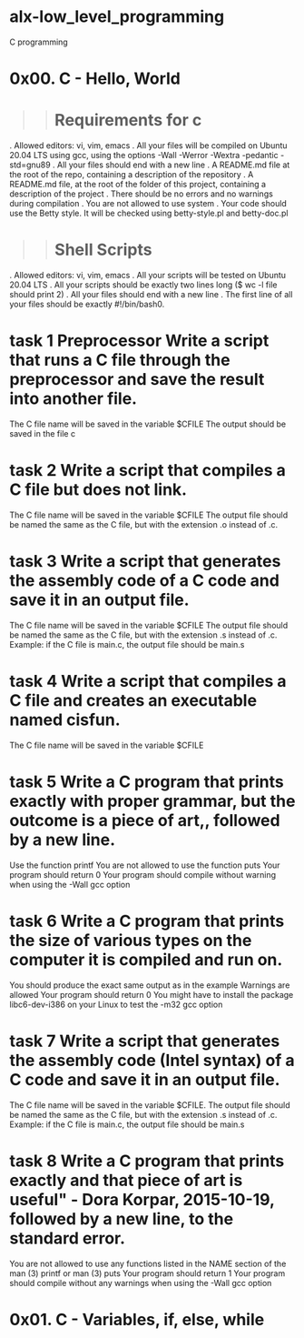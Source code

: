# alx-low_level_programming
C programming
# 0x00. C - Hello, World
>> # Requirements for c
. Allowed editors: vi, vim, emacs
. All your files will be compiled on Ubuntu 20.04 LTS using gcc, using the options -Wall -Werror -Wextra -pedantic -std=gnu89
. All your files should end with a new line
. A README.md file at the root of the repo, containing a description of the repository
. A README.md file, at the root of the folder of this project, containing a description of the project
. There should be no errors and no warnings during compilation
. You are not allowed to use system
. Your code should use the Betty style. It will be checked using betty-style.pl and betty-doc.pl
>> # Shell Scripts
. Allowed editors: vi, vim, emacs
. All your scripts will be tested on Ubuntu 20.04 LTS
. All your scripts should be exactly two lines long ($ wc -l file should print 2)
. All your files should end with a new line
. The first line of all your files should be exactly #!/bin/bash0.
# task 1 Preprocessor Write a script that runs a C file through the preprocessor and save the result into another file.
The C file name will be saved in the variable $CFILE
The output should be saved in the file c
# task 2 Write a script that compiles a C file but does not link.
The C file name will be saved in the variable $CFILE
The output file should be named the same as the C file, but with the extension .o instead of .c.
# task 3 Write a script that generates the assembly code of a C code and save it in an output file.
The C file name will be saved in the variable $CFILE
The output file should be named the same as the C file, but with the extension .s instead of .c.
Example: if the C file is main.c, the output file should be main.s
# task 4 Write a script that compiles a C file and creates an executable named cisfun.
The C file name will be saved in the variable $CFILE
# task 5 Write a C program that prints exactly with proper grammar, but the outcome is a piece of art,, followed by a new line.
Use the function printf
You are not allowed to use the function puts
Your program should return 0
Your program should compile without warning when using the -Wall gcc option
# task 6 Write a C program that prints the size of various types on the computer it is compiled and run on.
You should produce the exact same output as in the example
Warnings are allowed
Your program should return 0
You might have to install the package libc6-dev-i386 on your Linux to test the -m32 gcc option
# task 7 Write a script that generates the assembly code (Intel syntax) of a C code and save it in an output file.
The C file name will be saved in the variable $CFILE.
The output file should be named the same as the C file, but with the extension .s instead of .c.
Example: if the C file is main.c, the output file should be main.s
# task 8 Write a C program that prints exactly and that piece of art is useful" - Dora Korpar, 2015-10-19, followed by a new line, to the standard error.
You are not allowed to use any functions listed in the NAME section of the man (3) printf or man (3) puts
Your program should return 1
Your program should compile without any warnings when using the -Wall gcc option
# 0x01. C - Variables, if, else, while
